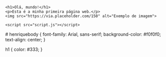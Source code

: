 <!DOCTYPE html>
<html>
<head>
    <title>Minha Primeira Página</title>
    <link rel="stylesheet" href="style.css">
</head>
<body>

    <h1>Olá, mundo!</h1>
    <p>Esta é a minha primeira página web.</p>
    <img src="https://via.placeholder.com/150" alt="Exemplo de imagem">

    <script src="script.js"></script>
</body>
</html># henriquebody {
    font-family: Arial, sans-serif;
    background-color: #f0f0f0;
    text-align: center;
}

h1 {
    color: #333;
}
